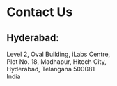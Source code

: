 # Contact Us 

## Hyderabad:  
Level 2, Oval Building, iLabs Centre,  
Plot No. 18, Madhapur, Hitech City,  
Hyderabad, Telangana 500081  
India
